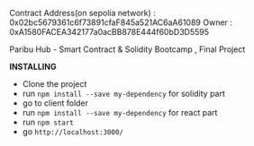 Contract Address(on sepolia network) : 0x02bc5679361c6f73891cfaF845a521AC6aA61089
Owner : 0xA1580FACEA342177a0acBB878E444f60bD3D5595

Paribu Hub - Smart Contract & Solidity Bootcamp , Final Project 


**INSTALLING**
- Clone the project 
- run `npm install --save my-dependency` for solidity part
- go to client folder
- run `npm install --save my-dependency` for react part
- run `npm start`
- go `http://localhost:3000/`